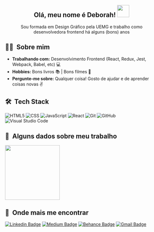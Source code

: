 <h2 align="center">Olá, meu nome é Deborah! <img src="https://media.giphy.com/media/WUlplcMpOCEmTGBtBW/giphy.gif" width="40px"></h2>

<p align="center">Sou formada em Design Gráfico pela UEMG e trabalho como desenvolvedora frontend há alguns (bons) anos</p>

## 👩‍💻 &nbsp;Sobre mim

-  **Trabalhando com:**  Desenvolvimento Frontend (React, Redux, Jest, Webpack, Babel, etc) 💻
-  **Hobbies:** Bons livros :books: | Bons filmes 🎥
-  **Pergunte-me sobre:** Qualquer coisa! Gosto de ajudar e de aprender coisas novas ✌️

## 🛠 &nbsp;Tech Stack

  ![HTML5](https://img.shields.io/badge/-HTML5-333333?style=flat&logo=HTML5)
  ![CSS](https://img.shields.io/badge/-CSS-333333?style=flat&logo=CSS3&logoColor=1572B6)
  ![JavaScript](https://img.shields.io/badge/-JavaScript-333333?style=flat&logo=javascript)
  ![React](https://img.shields.io/badge/-React-333333?style=flat&logo=react)
  ![Git](https://img.shields.io/badge/-Git-333333?style=flat&logo=git)
  ![GitHub](https://img.shields.io/badge/-GitHub-333333?style=flat&logo=github)
  ![Visual Studio Code](https://img.shields.io/badge/-Visual%20Studio%20Code-333333?style=flat&logo=visual-studio-code&logoColor=007ACC)

## 💁 &nbsp;Alguns dados sobre meu trabalho 

<a href="https://github.com/dehmirandac2">
    <img height="180em" src="https://github-readme-stats.vercel.app/api?username=dehmirandac2&theme=buefy&show_icons=true" />
</a>

## 📍 &nbsp;Onde mais me encontrar

[![Linkedin Badge](https://img.shields.io/badge/-Linkedin-4169E1?style=flat-square&logo=Linkedin&logoColor=white&&link=https://www.linkedin.com/in/deborah-miranda-13721a37/)](https://www.linkedin.com/in/deborah-miranda-13721a37/)
[![Medium Badge](https://img.shields.io/badge/-Medium-000?style=flat-square&logo=Medium&logoColor=white&&link=https://medium.com/@dehmirandac2)](https://medium.com/@dehmirandac2)
[![Behance Badge](https://img.shields.io/badge/-Behance-4169E1?style=flat-square&logo=Behance&logoColor=white&&link=https://www.behance.net/deborahmiranda/)](https://www.behance.net/deborahmiranda)
[![Gmail Badge](https://img.shields.io/badge/-Gmail-c14438?style=flat-square&logo=Gmail&logoColor=white&link=mailto:dehmirandac2@gmail.com)](mailto:dehmirandac2@gmail.com)

